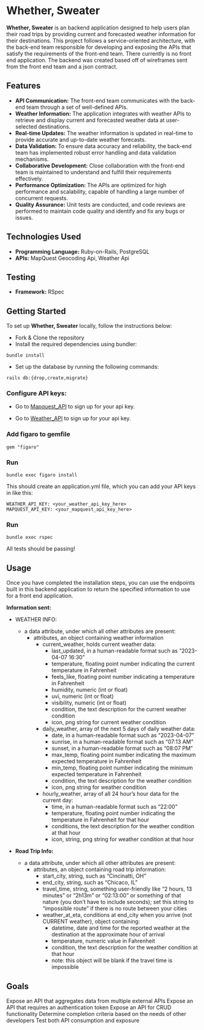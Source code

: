 # Whether, Sweater

**Whether, Sweater** is an backend application designed to help users plan their road trips by providing current and forecasted weather information for their destinations. This project follows a service-oriented architecture, with the back-end team responsible for developing and exposing the APIs that satisfy the requirements of the front-end team. There currently is no front end application. The backend was created based off of wireframes sent from the front end team and a json contract. 

## Features
- **API Communication:** The front-end team communicates with the back-end team through a set of well-defined APIs.
- **Weather Information:** The application integrates with weather APIs to retrieve and display current and forecasted weather data at user-selected destinations.
- **Real-time Updates:** The weather information is updated in real-time to provide accurate and up-to-date weather forecasts.
- **Data Validation:** To ensure data accuracy and reliability, the back-end team has implemented robust error handling and data validation mechanisms.
- **Collaborative Development:** Close collaboration with the front-end team is maintained to understand and fulfill their requirements effectively.
- **Performance Optimization:** The APIs are optimized for high performance and scalability, capable of handling a large number of concurrent requests.
- **Quality Assurance:** Unit tests are conducted, and code reviews are performed to maintain code quality and identify and fix any bugs or issues.

## Technologies Used
- **Programming Language:** Ruby-on-Rails, PostgreSQL
- **APIs:** MapQuest Geocoding Api, Weather Api

## Testing
- **Framework:** RSpec 

## Getting Started
To set up **Whether, Sweater** locally, follow the instructions below:

- Fork & Clone the repository
- Install the required dependencies using bundler:
```
bundle install
```
- Set up the database by running the following commands:
```
rails db:{drop,create,migrate}
```
### Configure API keys: 
- Go to [Mapquest_API](https://developer.mapquest.com/documentation/geocoding-api/) to sign up for your api key.

- Go to [Weather_API](https://www.weatherapi.com/) to sign up for your api key.

### Add figaro to gemfile
```
gem "figaro"
```
### Run
```
bundle exec figaro install
```
This should create an application.yml file, which you can add your API keys in like this:
```
WEATHER_API_KEY: <your_weather_api_key_here>
MAPQUEST_API_KEY: <your_mapquest_api_key_here>
```
### Run
```
bundle exec rspec
```
All tests should be passing!

## Usage
Once you have completed the installation steps, you can use the endpoints built in this backend application to return the specified information to use for a front end application. 

**Information sent:**<br>

- WEATHER INFO:
  - a data attribute, under which all other attributes are present:
    - attributes, an object containing weather information
      - current_weather, holds current weather data:
        - last_updated, in a human-readable format such as “2023-04-07 16:30”
        - temperature, floating point number indicating the current temperature in Fahrenheit
        - feels_like, floating point number indicating a temperature in Fahrenheit
        - humidity, numeric (int or float)
        - uvi, numeric (int or float)
        - visibility, numeric (int or float)
        - condition, the text description for the current weather condition
        - icon, png string for current weather condition
      - daily_weather, array of the next 5 days of daily weather data:
        - date, in a human-readable format such as “2023-04-07”
        - sunrise, in a human-readable format such as “07:13 AM”
        - sunset, in a human-readable format such as “08:07 PM”
        - max_temp, floating point number indicating the maximum expected temperature in Fahrenheit
        - min_temp, floating point number indicating the minimum expected temperature in Fahrenheit
        - condition, the text description for the weather condition
        - icon, png string for weather condition
      - hourly_weather, array of all 24 hour’s hour data for the current day:
        - time, in a human-readable format such as “22:00”
        - temperature, floating point number indicating the temperature in Fahrenheit for that hour
        - conditions, the text description for the weather condition at that hour
        - icon, string, png string for weather condition at that hour

- **Road Trip Info:**
  - a data attribute, under which all other attributes are present:
    - attributes, an object containing road trip information:
      - start_city, string, such as “Cincinatti, OH”
      - end_city, string, such as “Chicaco, IL”
      - travel_time, string, something user-friendly like “2 hours, 13 minutes” or “2h13m” or “02:13:00” or something of that nature (you don’t have to include seconds); set this string to “impossible route” if there is no route between your cities
      - weather_at_eta, conditions at end_city when you arrive (not CURRENT weather), object containing:
        - datetime, date and time for the reported weather at the destination at the approximate hour of arrival
        - temperature, numeric value in Fahrenheit
        - condition, the text description for the weather condition at that hour
        - note: this object will be blank if the travel time is impossible


## Goals
Expose an API that aggregates data from multiple external APIs
Expose an API that requires an authentication token
Expose an API for CRUD functionality
Determine completion criteria based on the needs of other developers
Test both API consumption and exposure